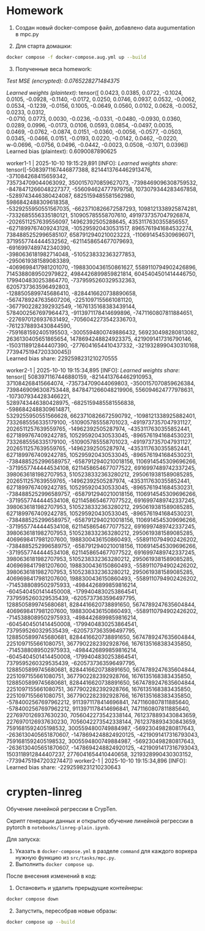 # Homework
1. Создан новый docker-compose файл, добавлено data augumentation в mpc.py

2. Для старта домашки:
```bash
docker compose -f docker-compose.aug.yml up --build
```
3. Полученные веса homework:

*Test MSE (encrypted): 0.0765228271484375*                                                          

*Learned weights (plaintext)*: tensor([ 0.0423,  0.0385,  0.0722, -0.1024,  0.0105, -0.0928, -0.1140, -0.0172,
0.0250,  0.0746,  0.0937,  0.0532, -0.0062,  0.0534, -0.1239, -0.0156,
0.1005, -0.0649,  0.0560,  0.0102,  0.0628, -0.0052,  0.0233,  0.0312,                                                   
-0.0710,  0.0773,  0.0030, -0.0236, -0.0331, -0.0480, -0.0930,  0.0360,                                                   
 0.0289,  0.0996, -0.0173,  0.0106,  0.0593,  0.0854, -0.0497,  0.0035,                                                   
0.0469, -0.0762, -0.0874,  0.0151, -0.0360, -0.0056, -0.0577, -0.0503,                                                   
0.0345, -0.0466,  0.0151, -0.0193,  0.0220, -0.0142,  0.0462, -0.0220,                                                   
w-0.0696, -0.0756,  0.0496, -0.0442, -0.0023,  0.0508, -0.1071,  0.0396])                                                  
Learned bias (plaintext): 0.6090087890625



worker1-1  | 2025-10-10 19:15:29,891 [INFO]: *Learned weights share*: tensor([-5083971167446877388,  8214413764462913476,  -371084268415659342,  
735734709044063092,  3500157070859627073, -7398469096308759532,                                                         
-8478471266048227377,  -556094624777979758,  1073079344283467858,                                                         
-5289743446380424087,  6825159485581562980,  5986842488309618358,                                                         
-5329255950551567035, -6623710826672587293,  1098121338925874281,                                                         
-7332685556335180121,   510905785558707610,  4919737357047926874,                                                         
-2026511257639556097,    14962392505288645,  4353117630355856557,                                                         
-6271899767409243128,  -105295920430531517,  8965761941684532274,                                                         
7384885252996585107,  6587912940210023223, -1106914545309696071,
3719557744444532562, -6211458654677079693, -6916997489742340390,                                                         
-3980636181982714048, -5105238332363277853, -2950619381589083389,                                                         
-4069698417981201070, -1988300436150861627,  5589110794902426896,                                                         
7145388089502979822,  4984426899859821814,  6045404501414446750,                                                         
1799404830253864770, -7379595260329532363,  6205737363596492803,                                                         
-1288505899745686410, -8284416620738890658, -5674789247635607206,
-2251097155661081120, -3677902282392932549, -1676135168383439144,                                                         
5784002567697964473, -9113971178414699896, -7471160807811884651,                                                         
-2276970126937631492, -7056042273542336703, -7612378893430844590,                                                         
-7591681592405195503, -3005594800749886432,   569230498280813082,                                                         
2636130405651865654,  1478694248824923375,  4219091417316790146,                                                         
-1503118912844407390, -2776041654410437332, -3219328990430310168,                                                         
7739475194720330045])                                                                                                    
Learned bias share: 2292598231210270555




worker2-1  | 2025-10-10 19:15:34,895 [INFO]: *Learned weights share*: tensor([ 5083971167446880159, -8214413764462910953,   371084268415664074,
-735734709044069803, -3500157070859626384,  7398469096308753448,
8478471266048219906,   556094624777978631, -1073079344283466221,                                                         
5289743446380428975, -6825159485581556838, -5986842488309614871,                                                         
5329255950551566628,  6623710826672590792, -1098121338925882401,                                                         
7332685556335179100,  -510905785558701023, -4919737357047931127,                                                         
2026511257639559765,   -14962392505287974, -4353117630355852441,                                                         
6271899767409242785,   105295920430533045, -8965761941684530231,                                                         
7332685556335179100,  -510905785558701023, -4919737357047931127,
2026511257639559765,   -14962392505287974, -4353117630355852441,
6271899767409242785,   105295920430533045, -8965761941684530231,
-7384885252996589757, -6587912940210018156,  1106914545309696266,
-3719557744444534108,  6211458654677077522,  6916997489742337245,
3980636181982707953,  5105238332363280212,  2950619381589085285,
2026511257639559765,   -14962392505287974, -4353117630355852441,
6271899767409242785,   105295920430533045, -8965761941684530231,
-7384885252996589757, -6587912940210018156,  1106914545309696266,
-3719557744444534108,  6211458654677077522,  6916997489742337245,
3980636181982707953,  5105238332363280212,  2950619381589085285,
6271899767409242785,   105295920430533045, -8965761941684530231,
-7384885252996589757, -6587912940210018156,  1106914545309696266,
-3719557744444534108,  6211458654677077522,  6916997489742337245,
3980636181982707953,  5105238332363280212,  2950619381589085285,
4069698417981207600,  1988300436150860493, -5589110794902426202,
-7384885252996589757, -6587912940210018156,  1106914545309696266,
-3719557744444534108,  6211458654677077522,  6916997489742337245,
3980636181982707953,  5105238332363280212,  2950619381589085285,
4069698417981207600,  1988300436150860493, -5589110794902426202,
3980636181982707953,  5105238332363280212,  2950619381589085285,
4069698417981207600,  1988300436150860493, -5589110794902426202,
-7145388089502975933, -4984426899859816214, -6045404501414450008,
-1799404830253864541,  7379595260329535439, -6205737363596497795,
1288505899745680681,  8284416620738891650,  5674789247635604844,
4069698417981207600,  1988300436150860493, -5589110794902426202,
-7145388089502975933, -4984426899859816214, -6045404501414450008,
-1799404830253864541,  7379595260329535439, -6205737363596497795,
1288505899745680681,  8284416620738891650,  5674789247635604844,
2251097155661080751,  3677902282392928766,  1676135168383435850,
-7145388089502975933, -4984426899859816214, -6045404501414450008,
-1799404830253864541,  7379595260329535439, -6205737363596497795,
1288505899745680681,  8284416620738891650,  5674789247635604844,
2251097155661080751,  3677902282392928766,  1676135168383435850,
1288505899745680681,  8284416620738891650,  5674789247635604844,
2251097155661080751,  3677902282392928766,  1676135168383435850,
2251097155661080751,  3677902282392928766,  1676135168383435850,
-5784002567697962212,  9113971178414696841,  7471160807811885640,
-5784002567697962212,  9113971178414696841,  7471160807811885640,
2276970126937630230,  7056042273542338144,  7612378893430843659,
2276970126937630230,  7056042273542338144,  7612378893430843659,
7591681592405198532,  3005594800749884987,  -569230498280817643,
-2636130405651870607, -1478694248824920125, -4219091417316793043,
7591681592405198532,  3005594800749884987,  -569230498280817643,
-2636130405651870607, -1478694248824920125, -4219091417316793043,
1503118912844407237,  2776041654410440658,  3219328990430303152,
-7739475194720327447])
worker2-1  | 2025-10-10 19:15:34,896 [INFO]: Learned bias share: -2292598231210230643


# crypten-linreg

Обучение линейной регрессии в CrypTen.

Скрипт генерации данных и открытое обучение линейной регрессии в pytorch в `notebooks/linreg-plain.ipynb`.

Для запуска:
1. Указать в `docker-compose.yml` в разделе `command` для каждого воркера нужную функцию из `src/tasks/mpc.py`.
2. Выполнить `docker compose up`.

После внесения изменений в код:
1. Остановить и удалить прерыдущие контейнеры: 
```bash
docker compose down
```

2. Запустить, пересобрав новые образы:
```bash
docker compose up --build
```